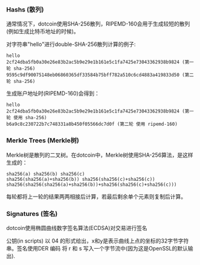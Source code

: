 ### Hashs (散列)
通常情况下，dotcoin使用SHA-256散列，RIPEMD-160会用于生成较短的散列(例如生成比特币地址的时候)。

对字符串"hello"进行double-SHA-256散列计算的例子:

```
hello
2cf24dba5fb0a30e26e83b2ac5b9e29e1b161e5c1fa7425e73043362938b9824 (第一轮 sha-256)
9595c9df90075148eb06860365df33584b75bff782a510c6cd4883a419833d50 (第二轮 sha-256)
```

生成账户地址时(RIPEMD-160)会得到：

```
hello
2cf24dba5fb0a30e26e83b2ac5b9e29e1b161e5c1fa7425e73043362938b9824 (第一轮 使用 sha-256)
b6a9c8c230722b7c748331a8b450f05566dc7d0f (第二轮 使用 ripemd-160)
```

### Merkle Trees (Merkle树)
Merkle树是散列的二叉树。在dotcoin中，Merkle树使用SHA-256算法，是这样生成的：

```
sha256(a) sha256(b) sha256(c)
sha256(sha256(a)+sha256(b)) sha256(sha256(c)+sha256(c))
sha256(sha256(sha256(a)+sha256(b))+sha256(sha256(c)+sha256(c)))
```
每轮都将上一轮的结果两两相接后计算，若最后剩余单个元素则复制后计算。

### Signatures (签名)
dotcoin使用椭圆曲线数字签名算法(ECDSA)对交易进行签名

公钥(in scripts) 以 04 <x> <y>的形式给出，x和y是表示曲线上点的坐标的32字节字符串。签名使用DER 编码 将 r 和 s 写入一个字节流中(因为这是OpenSSL的默认输出).